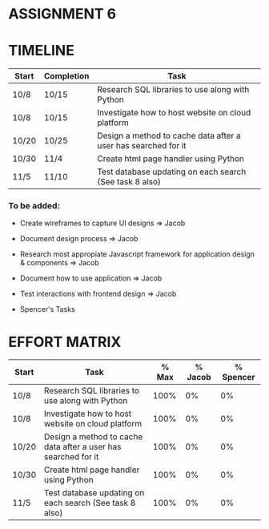 # ASSIGNMENT 6



# TIMELINE

| Start | Completion | Task |
| -------  | ------- | ------------------------------------------------------------------- |
| 10/8 | 10/15 | Research SQL libraries to use along with Python |
| 10/8 | 10/15 | Investigate how to host website on cloud platform |
| 10/20 | 10/25 | Design a method to cache data after a user has searched for it |
| 10/30 | 11/4 | Create html page handler using Python |
| 11/5 | 11/10 | Test database updating on each search (See task 8 also) |


### To be added:
- Create wireframes to capture UI designs => Jacob
- Document design process => Jacob
- Research most appropiate Javascript framework for application design & components => Jacob
- Document how to use application => Jacob
- Test interactions with frontend design => Jacob

- Spencer's Tasks

# EFFORT MATRIX
| Start | Task | % Max | % Jacob | % Spencer |
| ------- | ------------------------------------------------------------------- | ------- | ------- | ------- |
| 10/8 | Research SQL libraries to use along with Python | 100% | 0% | 0% |
| 10/8 | Investigate how to host website on cloud platform | 100% | 0% | 0% |
| 10/20 | Design a method to cache data after a user has searched for it | 100% | 0% | 0% |
| 10/30 | Create html page handler using Python | 100% | 0% | 0% |
| 11/5 | Test database updating on each search (See task 8 also) | 100% | 0% | 0% |
